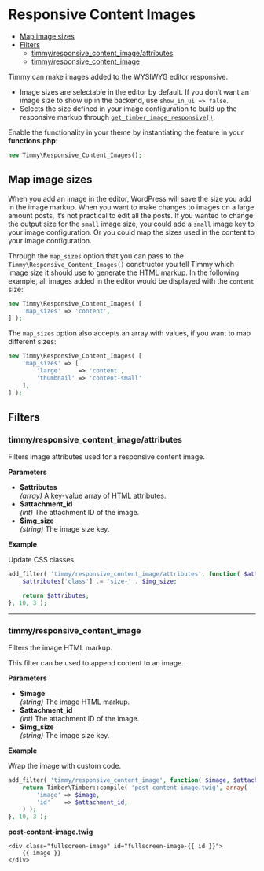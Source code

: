 # Responsive Content Images

- [Map image sizes](#map-image-sizes)
- [Filters](#filters)
	- [timmy/responsive_content_image/attributes](#timmyresponsive_content_imageattributes)
	- [timmy/responsive_content_image](#timmyresponsive_content_image)

Timmy can make images added to the WYSIWYG editor responsive.

- Image sizes are selectable in the editor by default. If you don’t want an image size to show up in the backend, use `show_in_ui => false`.
- Selects the size defined in your image configuration to build up the responsive markup through [`get_timber_image_responsive()`](#get_timber_image_responsive).

Enable the functionality in your theme by instantiating the feature in your **functions.php**:

```php
new Timmy\Responsive_Content_Images(); 
```

## Map image sizes

When you add an image in the editor, WordPress will save the size you add in the image markup. When you want to make changes to images on a large amount posts, it’s not practical to edit all the posts. If you wanted to change the output size for the `small` image size, you could add a `small` image key to your image configuration. Or you could map the sizes used in the content to your image configuration.

Through the `map_sizes` option that you can pass to the `Timmy\Responsive_Content_Images()` constructor you tell Timmy which image size it should use to generate the HTML markup. In the following example, all images added in the editor would be displayed with the `content` size:

```php
new Timmy\Responsive_Content_Images( [
    'map_sizes' => 'content',
] );
```

The `map_sizes` option also accepts an array with values, if you want to map different sizes:

```php
new Timmy\Responsive_Content_Images( [
    'map_sizes' => [
        'large'     => 'content',
        'thumbnail' => 'content-small'
    ],
] );
```

## Filters

### timmy/responsive_content_image/attributes

Filters image attributes used for a responsive content image.

**Parameters**

* **$attributes**  
    *(array)* A key-value array of HTML attributes.
* **$attachment_id**  
    *(int)* The attachment ID of the image.
* **$img_size**  
    *(string)* The image size key.

**Example**

Update CSS classes.

```php
add_filter( 'timmy/responsive_content_image/attributes', function( $attributes, $attachment_id, $img_size ) {
    $attributes['class'] .= 'size-' . $img_size;

    return $attributes;
}, 10, 3 );
```

---

### timmy/responsive_content_image

Filters the image HTML markup.

This filter can be used to append content to an image.

**Parameters**

* **$image**  
    *(string)* The image HTML markup.
* **$attachment_id**  
    *(int)* The attachment ID of the image.
* **$img_size**  
    *(string)* The image size key.

**Example**

Wrap the image with custom code.

```php
add_filter( 'timmy/responsive_content_image', function( $image, $attachment_id, $img_size ) {
    return Timber\Timber::compile( 'post-content-image.twig', array(
        'image' => $image,
        'id'    => $attachment_id,
    ) );
}, 10, 3 );
```

**post-content-image.twig**

```twig
<div class="fullscreen-image" id="fullscreen-image-{{ id }}">
    {{ image }}
</div>
```
